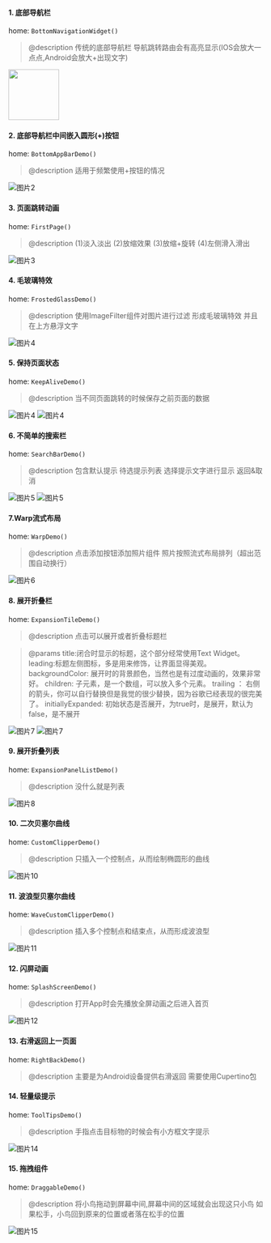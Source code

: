 #### 1. 底部导航栏

home: ```BottomNavigationWidget()```
> @description
传统的底部导航栏
导航跳转路由会有高亮显示(IOS会放大一点点,Android会放大+出现文字)

<img src="https://img.xhfkindergarten.cn/WechatIMG28.png" style="width:100px;" />

#### 2. 底部导航栏中间嵌入圆形(+)按钮
home: ```BottomAppBarDemo()```
> @description 适用于频繁使用+按钮的情况

![图片2](https://img.xhfkindergarten.cn/WechatIMG27.png)

#### 3. 页面跳转动画
home: ```FirstPage()```
> @description
(1)淡入淡出
(2)放缩效果
(3)放缩+旋转
(4)左侧滑入滑出

![图片3](https://img.xhfkindergarten.cn/WechatIMG30.png)

#### 4. 毛玻璃特效
home: ```FrostedGlassDemo()```
> @description
使用ImageFilter组件对图片进行过滤
形成毛玻璃特效
并且在上方悬浮文字

![图片4](https://img.xhfkindergarten.cn/WechatIMG31.png)

#### 5. 保持页面状态
home: ```KeepAliveDemo()```
> @description
当不同页面跳转的时候保存之前页面的数据

![图片4](https://img.xhfkindergarten.cn/WechatIMG32.png)
![图片4](https://img.xhfkindergarten.cn/WechatIMG33.png)

#### 6. 不简单的搜索栏
home: ```SearchBarDemo()```
> @description
包含默认提示
待选提示列表
选择提示文字进行显示
返回&取消

![图片5](https://img.xhfkindergarten.cn/WechatIMG34.png)
![图片5](https://img.xhfkindergarten.cn/WechatIMG35.png)

#### 7.Warp流式布局
home: ```WarpDemo()```
> @description
点击添加按钮添加照片组件
照片按照流式布局排列（超出范围自动换行）

![图片6](https://img.xhfkindergarten.cn/WechatIMG36.png)

#### 8. 展开折叠栏
home: ```ExpansionTileDemo()```
> @description
点击可以展开或者折叠标题栏

> @params
title:闭合时显示的标题，这个部分经常使用Text Widget。
leading:标题左侧图标，多是用来修饰，让界面显得美观。
backgroundColor: 展开时的背景颜色，当然也是有过度动画的，效果非常好。
children: 子元素，是一个数组，可以放入多个元素。
trailing ： 右侧的箭头，你可以自行替换但是我觉的很少替换，因为谷歌已经表现的很完美了。
initiallyExpanded: 初始状态是否展开，为true时，是展开，默认为false，是不展开

![图片7](https://img.xhfkindergarten.cn/WechatIMG37.png)
![图片7](https://img.xhfkindergarten.cn/WechatIMG38.png)

#### 9. 展开折叠列表
home: ```ExpansionPanelListDemo()```
> @description
没什么就是列表

![图片8](https://img.xhfkindergarten.cn/WechatIMG39.png)

#### 10. 二次贝塞尔曲线
home: ```CustomClipperDemo()```
> @description
只插入一个控制点，从而绘制椭圆形的曲线

![图片10](https://img.xhfkindergarten.cn/WechatIMG40.png)

#### 11. 波浪型贝塞尔曲线
home: ```WaveCustomClipperDemo()```
> @description
插入多个控制点和结束点，从而形成波浪型

![图片11](https://img.xhfkindergarten.cn/WechatIMG41.png)

#### 12. 闪屏动画
home: ```SplashScreenDemo()```
> @description
打开App时会先播放全屏动画之后进入首页

![图片12](https://img.xhfkindergarten.cn/WechatIMG42.png)

#### 13. 右滑返回上一页面
home: ```RightBackDemo()```
> @description
主要是为Android设备提供右滑返回
需要使用Cupertino包

#### 14. 轻量级提示
home: ```ToolTipsDemo()```
> @description
手指点击目标物的时候会有小方框文字提示

![图片14](https://img.xhfkindergarten.cn/WechatIMG43.png)

#### 15. 拖拽组件
home: ```DraggableDemo()```
> @description
将小鸟拖动到屏幕中间,屏幕中间的区域就会出现这只小鸟
如果松手，小鸟回到原来的位置或者落在松手的位置

![图片15](https://img.xhfkindergarten.cn/WechatIMG44.png)
